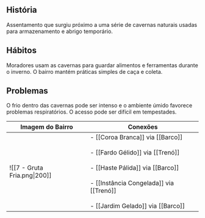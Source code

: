 ## História  
Assentamento que surgiu próximo a uma série de cavernas naturais usadas para armazenamento e abrigo temporário.

## Hábitos  
Moradores usam as cavernas para guardar alimentos e ferramentas durante o inverno. O bairro mantém práticas simples de caça e coleta.

## Problemas  
O frio dentro das cavernas pode ser intenso e o ambiente úmido favorece problemas respiratórios. O acesso pode ser difícil em tempestades.



| Imagem do Bairro             | Conexões                                                                                                                                                                                                 |
| ---------------------------- | -------------------------------------------------------------------------------------------------------------------------------------------------------------------------------------------------------- |
| ![[7 - Gruta Fria.png\|200]] | - [[Coroa Branca]] via [[Barco]]<br><br>- [[Fardo Gélido]] via [[Trenó]]<br><br>- [[Haste Pálida]] via [[Barco]]<br><br>- [[Instância Congelada]] via [[Trenó]]<br><br>- [[Jardim Gelado]] via [[Barco]] |

